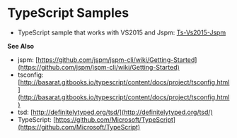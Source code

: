 # TypeScript Samples

* TypeScript sample that works with VS2015 and Jspm: [Ts-Vs2015-Jspm](Ts-Vs2015-Jspm)

**See Also**

* jspm: [https://github.com/jspm/jspm-cli/wiki/Getting-Started](https://github.com/jspm/jspm-cli/wiki/Getting-Started)
* tsconfig: [http://basarat.gitbooks.io/typescript/content/docs/project/tsconfig.html](http://basarat.gitbooks.io/typescript/content/docs/project/tsconfig.html)
* tsd: [http://definitelytyped.org/tsd/](http://definitelytyped.org/tsd/)
* TypeScript: [https://github.com/Microsoft/TypeScript](https://github.com/Microsoft/TypeScript)
